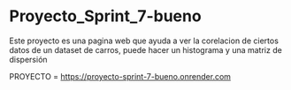 # Proyecto_Sprint_7-bueno
Este proyecto es una pagina web que ayuda a ver la corelacion de ciertos datos de un dataset de carros, puede hacer un histograma y una matriz de dispersión

PROYECTO = https://proyecto-sprint-7-bueno.onrender.com

